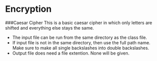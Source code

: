 # Encryption

###Caesar Cipher
This is a basic caesar cipher in which only letters are shifted and everything else stays the same.
  - The input file can be run from the same directory as the class file.
  - If input file is not in the same directory, then use the full path name. Make sure to make all single backslashes into double backslashes.
  - Output file does need a file extention. None will be given.
